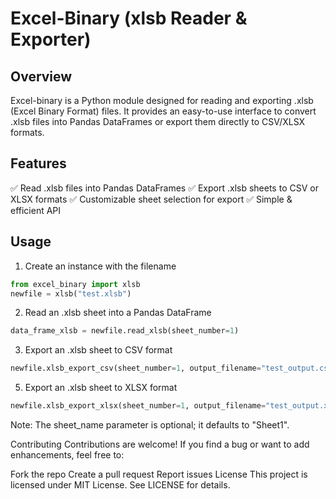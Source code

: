 # Excel-Binary (xlsb Reader & Exporter)
## Overview
Excel-binary is a Python module designed for reading and exporting .xlsb (Excel Binary Format) files. It provides an easy-to-use interface to convert .xlsb files into Pandas DataFrames or export them directly to CSV/XLSX formats.

## Features
✅ Read .xlsb files into Pandas DataFrames
✅ Export .xlsb sheets to CSV or XLSX formats
✅ Customizable sheet selection for export
✅ Simple & efficient API

## Usage
1. Create an instance with the filename
```python
from excel_binary import xlsb  
newfile = xlsb("test.xlsb")
```
2. Read an .xlsb sheet into a Pandas DataFrame
```python
data_frame_xlsb = newfile.read_xlsb(sheet_number=1)
 ```
3. Export an .xlsb sheet to CSV format
```python
newfile.xlsb_export_csv(sheet_number=1, output_filename="test_output.csv")
```  
5. Export an .xlsb sheet to XLSX format
```python
newfile.xlsb_export_xlsx(sheet_number=1, output_filename="test_output.xlsx", sheet_name="first_sheet")  
```
Note: The sheet_name parameter is optional; it defaults to "Sheet1".

Contributing
Contributions are welcome! If you find a bug or want to add enhancements, feel free to:

Fork the repo
Create a pull request
Report issues
License
This project is licensed under MIT License. See LICENSE for details.
